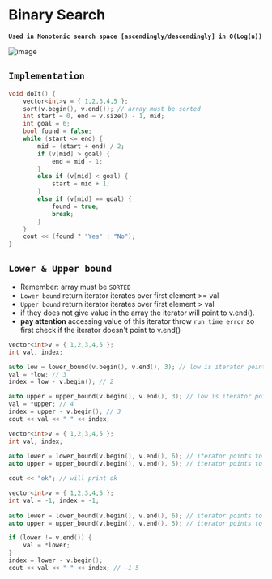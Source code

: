 # Binary Search
**`Used in Monotonic search space [ascendingly/descendingly] in O(Log(n))`**

![image](https://github.com/Abdelrhman-Sayed70/Competitive_Programming/assets/99830416/2eaa7c75-a6f8-49d9-bdfa-df9514fe87cd)

## `Implementation`
```cpp
void doIt() {
    vector<int>v = { 1,2,3,4,5 };
    sort(v.begin(), v.end()); // array must be sorted
    int start = 0, end = v.size() - 1, mid;
    int goal = 6;
    bool found = false;
    while (start <= end) {
        mid = (start + end) / 2;
        if (v[mid] > goal) {
            end = mid - 1;
        }
        else if (v[mid] < goal) {
            start = mid + 1;
        }
        else if (v[mid] == goal) {    
            found = true; 
            break;
        }
    }
    cout << (found ? "Yes" : "No");
}
```

## `Lower & Upper bound`
- Remember: array must be `SORTED`
- `Lower bound` return iterator iterates over first element >= val
- `Upper bound` return iterator iterates over first element > val
- if they does not give value in the array the iterator will point to v.end().
- **pay attention** accessing value of this iterator throw `run time error` so first check if the iterator doesn't point to v.end()

```cpp
vector<int>v = { 1,2,3,4,5 };
int val, index;

auto low = lower_bound(v.begin(), v.end(), 3); // low is iterator points to 3
val = *low; // 3
index = low - v.begin(); // 2

auto upper = upper_bound(v.begin(), v.end(), 3); // low is iterator points to 4
val = *upper; // 4
index = upper - v.begin(); // 3
cout << val << " " << index;
```

```cpp
vector<int>v = { 1,2,3,4,5 };
int val, index;
 
auto lower = lower_bound(v.begin(), v.end(), 6); // iterator points to v.end() at index 5
auto upper = upper_bound(v.begin(), v.end(), 5); // iterator points to v.end() at index 5

cout << "ok"; // will print ok
```

```cpp
vector<int>v = { 1,2,3,4,5 };
int val = -1, index = -1;
 
auto lower = lower_bound(v.begin(), v.end(), 6); // iterator points to v.end() at index 5
auto upper = upper_bound(v.begin(), v.end(), 5); // iterator points to v.end() at index 5

if (lower != v.end()) {
    val = *lower;
}
index = lower - v.begin();
cout << val << " " << index; // -1 5
```
